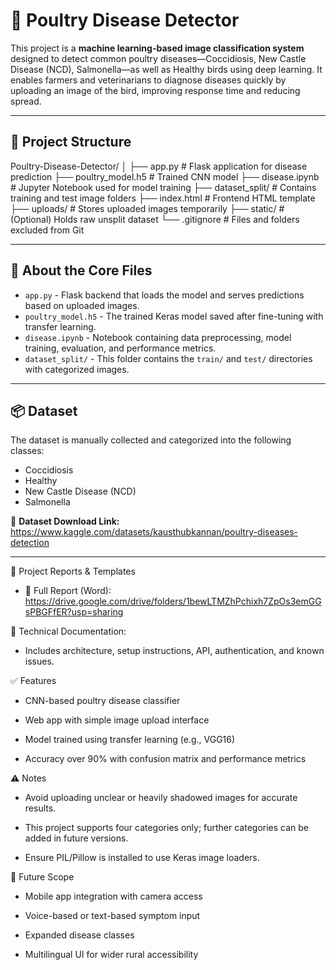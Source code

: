 # 🐔 Poultry Disease Detector

This project is a **machine learning-based image classification system** designed to detect common poultry diseases—Coccidiosis, New Castle Disease (NCD), Salmonella—as well as Healthy birds using deep learning. 
It enables farmers and veterinarians to diagnose diseases quickly by uploading an image of the bird, improving response time and reducing spread.

---

## 📁 Project Structure
Poultry-Disease-Detector/
│
├── app.py # Flask application for disease prediction
├── poultry_model.h5 # Trained CNN model
├── disease.ipynb # Jupyter Notebook used for model training
├── dataset_split/ # Contains training and test image folders
├── index.html # Frontend HTML template
├── uploads/ # Stores uploaded images temporarily
├── static/ # (Optional) Holds raw unsplit dataset
└── .gitignore # Files and folders excluded from Git


---

## 🧠 About the Core Files

- `app.py` - Flask backend that loads the model and serves predictions based on uploaded images.
- `poultry_model.h5` - The trained Keras model saved after fine-tuning with transfer learning.
- `disease.ipynb` - Notebook containing data preprocessing, model training, evaluation, and performance metrics.
- `dataset_split/` - This folder contains the `train/` and `test/` directories with categorized images.

---

## 📦 Dataset

The dataset is manually collected and categorized into the following classes:
- Coccidiosis
- Healthy
- New Castle Disease (NCD)
- Salmonella

📂 **Dataset Download Link:**  
    https://www.kaggle.com/datasets/kausthubkannan/poultry-diseases-detection

---

📄 Project Reports & Templates
- 📎 Full Report (Word): https://drive.google.com/drive/folders/1bewLTMZhPchixh7ZpOs3emGGsPBGFfER?usp=sharing

📎 Technical Documentation:
- Includes architecture, setup instructions, API, authentication, and known issues.

✅ Features
- CNN-based poultry disease classifier

- Web app with simple image upload interface

- Model trained using transfer learning (e.g., VGG16)

- Accuracy over 90% with confusion matrix and performance metrics

⚠️ Notes
- Avoid uploading unclear or heavily shadowed images for accurate results.

- This project supports four categories only; further categories can be added in future versions.

- Ensure PIL/Pillow is installed to use Keras image loaders.

🧪 Future Scope
- Mobile app integration with camera access

- Voice-based or text-based symptom input

- Expanded disease classes

- Multilingual UI for wider rural accessibility
